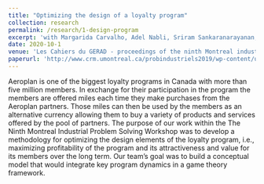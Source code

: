 ```yaml
---
title: "Optimizing the design of a loyalty program"
collection: research
permalink: /research/1-design-program
excerpt: 'with Margarida Carvalho, Adel Nabli, Sriram Sankaranarayanan, Simon Germain, Mohamed Ossama Hassan, Bassirou Ndao, Genevieve Page, Jeremy Piche-Bisson, Vincent Purenne, Russel Shaul'
date: 2020-10-1
venue: 'Les Cahiers du GERAD - proceedings of the ninth Montreal industrial problem solving workshop'
paperurl: 'http://www.crm.umontreal.ca/probindustriels2019/wp-content/uploads/2021/01/G2057.pdf'
---
```


Aeroplan is one of the biggest loyalty programs in Canada with more than five million
members. In exchange for their participation in the program the members are offered miles each time
they make purchases from the Aeroplan partners. Those miles can then be used by the members as an
alternative currency allowing them to buy a variety of products and services offered by the pool of
partners. The purpose of our work within the The Ninth Montreal Industrial Problem Solving Workshop was
to develop a methodology for optimizing the design elements of the loyalty program, i.e., maximizing
profitability of the program and its attractiveness and value for its members over the long term. Our
team’s goal was to build a conceptual model that would integrate key program dynamics in a game
theory framework.


